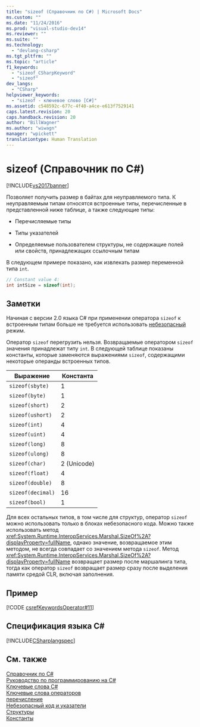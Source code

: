 ```yaml
---
title: "sizeof (Справочник по C#) | Microsoft Docs"
ms.custom: ""
ms.date: "11/24/2016"
ms.prod: "visual-studio-dev14"
ms.reviewer: ""
ms.suite: ""
ms.technology: 
  - "devlang-csharp"
ms.tgt_pltfrm: ""
ms.topic: "article"
f1_keywords: 
  - "sizeof_CSharpKeyword"
  - "sizeof"
dev_langs: 
  - "CSharp"
helpviewer_keywords: 
  - "sizeof - ключевое слово [C#]"
ms.assetid: c548592c-677c-4f40-a4ce-e613f7529141
caps.latest.revision: 20
caps.handback.revision: 20
author: "BillWagner"
ms.author: "wiwagn"
manager: "wpickett"
translationtype: Human Translation
---
```

# sizeof (Справочник по C#)
[!INCLUDE[vs2017banner](../../../csharp/includes/vs2017banner.md)]

Позволяет получить размер в байтах для неуправляемого типа.  К неуправляемым типам относятся встроенные типы, перечисленные в представленной ниже таблице, а также следующие типы:  
  
-   Перечисляемые типы  
  
-   Типы указателей  
  
-   Определяемые пользователем структуры, не содержащие полей или свойств, принадлежащих ссылочным типам  
  
 В следующем примере показано, как извлекать размер переменной типа `int`.  
  
```c#  
// Constant value 4:  
int intSize = sizeof(int);   
```  
  
## Заметки  
 Начиная с версии 2.0 языка C\# при применении оператора `sizeof` к встроенным типам больше не требуется использовать [небезопасный](../../../csharp/language-reference/keywords/unsafe.md) режим.  
  
 Оператор `sizeof` перегрузить нельзя.  Возвращаемые оператором `sizeof` значения принадлежат типу `int`.  В следующей таблице показаны константы, которые заменяются выражениями `sizeof`, содержащими некоторые операнды встроенных типов.  
  
|Выражение|Константа|  
|---------------|---------------|  
|`sizeof(sbyte)`|1|  
|`sizeof(byte)`|1|  
|`sizeof(short)`|2|  
|`sizeof(ushort)`|2|  
|`sizeof(int)`|4|  
|`sizeof(uint)`|4|  
|`sizeof(long)`|8|  
|`sizeof(ulong)`|8|  
|`sizeof(char)`|2 \(Unicode\)|  
|`sizeof(float)`|4|  
|`sizeof(double)`|8|  
|`sizeof(decimal)`|16|  
|`sizeof(bool)`|1|  
  
 Для всех остальных типов, в том числе для структур, оператор `sizeof` можно использовать только в блоках небезопасного кода.  Можно также использовать метод <xref:System.Runtime.InteropServices.Marshal.SizeOf%2A?displayProperty=fullName>, однако значение, возвращаемое этим методом, не всегда совпадает со значением метода `sizeof`.  Метод <xref:System.Runtime.InteropServices.Marshal.SizeOf%2A?displayProperty=fullName> возвращает размер после маршалинга типа, тогда как оператор `sizeof` возвращает размер сразу после выделения памяти средой CLR, включая заполнения.  
  
## Пример  
 [!CODE [csrefKeywordsOperator#11](../CodeSnippet/VS_Snippets_VBCSharp/csrefKeywordsOperator#11)]  
  
## Спецификация языка C\#  
 [!INCLUDE[CSharplangspec](../../../csharp/language-reference/keywords/includes/csharplangspec_md.md)]  
  
## См. также  
 [Справочник по C\#](../../../csharp/language-reference/index.md)   
 [Руководство по программированию на C\#](../../../csharp/programming-guide/index.md)   
 [Ключевые слова C\#](../../../csharp/language-reference/keywords/index.md)   
 [Ключевые слова операторов](../../../csharp/language-reference/keywords/operator-keywords.md)   
 [перечисление](../../../csharp/language-reference/keywords/enum.md)   
 [Небезопасный код и указатели](../../../csharp/programming-guide/unsafe-code-pointers/index.md)   
 [Структуры](../../../csharp/programming-guide/classes-and-structs/structs.md)   
 [Константы](../../../csharp/programming-guide/classes-and-structs/constants.md)